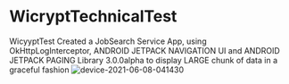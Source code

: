 # WicryptTechnicalTest
WicyyptTest
Created a JobSearch Service App, using OkHttpLogInterceptor, ANDROID JETPACK NAVIGATION UI and ANDROID JETPACK PAGING Library 3.0.0alpha to display LARGE chunk of data in a graceful fashion
![device-2021-06-08-041430](https://user-images.githubusercontent.com/37305943/121118751-4eaf2600-c812-11eb-8858-7e1e4e3c3cc8.png)
